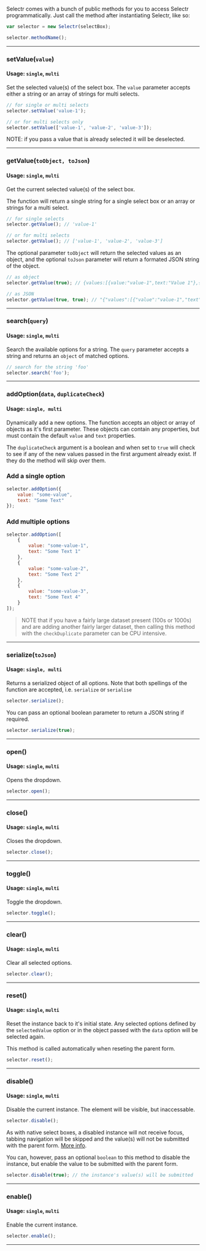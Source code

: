Selectr comes with a bunch of public methods for you to access Selectr programmatically. Just call the method after instantiating Selectr, like so:

```javascript
var selector = new Selectr(selectBox);

selector.methodName();
```

---

### setValue(`value`)
#### Usage: `single`, `multi`

Set the selected value(s) of the select box. The `value` parameter accepts either a string or an array of strings for multi selects.

```javascript
// for single or multi selects
selector.setValue('value-1');

// or for multi selects only
selector.setValue(['value-1', 'value-2', 'value-3']);
```

NOTE: if you pass a value that is already selected it will be deselected.

---

### getValue(`toObject, toJson`)
#### Usage: `single`, `multi`

Get the current selected value(s) of the select box.

The function will return a single string for a single select box or an array or strings for a multi select.

```javascript
// for single selects
selector.getValue(); // 'value-1'

// or for multi selects
selector.getValue(); // ['value-1', 'value-2', 'value-3']
```

The optional parameter `toObject` will return the selected values as an object, and the optional `toJson` parameter will return a formated JSON string of the object.

```javascript
// as object
selector.getValue(true); // {values:[{value:"value-1",text:"Value 1"},{value:"value-2",text:"Value 2"},{value:"value-3",text:"Value 3"}]}"

// as JSON
selector.getValue(true, true); // "{"values":[{"value":"value-1","text":"Value 1"},{"value":"value-2","text":"Value 2"},{"value":"value-3","text":"Value 3"}]}" 

```

---

### search(`query`)
#### Usage: `single`, `multi`

Search the available options for a string. The `query` parameter accepts a string and returns an `object` of matched options.

```javascript
// search for the string 'foo'
selector.search('foo');
```

---

### addOption(`data`, `duplicateCheck`)
#### Usage: `single, multi`

Dynamically add a new options. The function accepts an object or array of objects as it's first parameter. These objects can contain any properties, but must contain the default `value` and `text` properties.

The `duplicateCheck` argument is a boolean and when set to `true` will check to see if any of the new values passed in the first argument already exist. If they do the method will skip over them.

### Add a single option
```javascript
selector.addOption({
    value: "some-value",
    text: "Some Text"
});
```

### Add multiple options
```javascript
selector.addOption([
    {
        value: "some-value-1",
        text: "Some Text 1"
    },
    {
        value: "some-value-2",
        text: "Some Text 2"
    },
    {
        value: "some-value-3",
        text: "Some Text 4"
    }
]);
```

> NOTE that if you have a fairly large dataset present (100s or 1000s) and are adding another fairly larger dataset, then calling this method with the `checkDuplicate` parameter can be CPU intensive.

---

### serialize(`toJson`)
#### Usage: `single, multi`

Returns a serialized object of all options. Note that both spellings of the function are accepted, i.e. `serialize` or `serialise`

```javascript
selector.serialize();
```

You can pass an optional boolean parameter to return a JSON string if required.

```javascript
selector.serialize(true);
```

---

### open()
#### Usage: `single`, `multi`

Opens the dropdown.

```javascript
selector.open();
```

---

### close()
#### Usage: `single`, `multi`

Closes the dropdown.

```javascript
selector.close();
```

---

### toggle()
#### Usage: `single`, `multi`

Toggle the dropdown.

```javascript
selector.toggle();
```

---

### clear()
#### Usage: `single`, `multi`

Clear all selected options.

```javascript
selector.clear();
```

---

### reset()
#### Usage: `single`, `multi`

Reset the instance back to it's initial state. Any selected options defined by the `selectedValue` option or in the object passed with the `data` option will be selected again.

This method is called automatically when reseting the parent form.

```javascript
selector.reset();
```

---

### disable()
#### Usage: `single`, `multi`

Disable the current instance. The element will be visible, but inaccessable.

```javascript
selector.disable();
```

As with native select boxes, a disabled instance will not receive focus, tabbing navigation will be skipped and the value(s) will not be submitted with the parent form. [More info](https://www.w3.org/TR/html401/interact/forms.html#disabled).

You can, however, pass an optional `boolean` to this method to disable the instance, but enable the value to be submitted with the parent form.

```javascript
selector.disable(true); // the instance's value(s) will be submitted
```

---

### enable()
#### Usage: `single`, `multi`

Enable the current instance.

```javascript
selector.enable();
```

---
